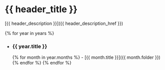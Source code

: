 # {{ header_title }}</h3>

[{{ header_description }}]({{ header_description_href }})

{% for year in years %}
- ### {{ year.title }}
  {% for month in year.months %} - [{{ month.title }}]({{ month.folder }}){% endfor %}
{% endfor %}